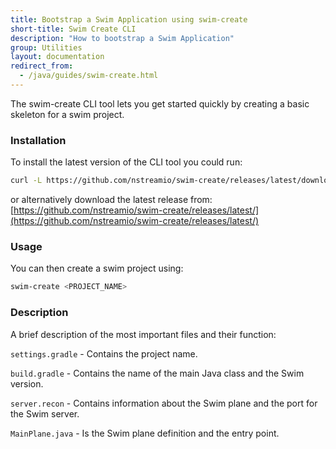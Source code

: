 ```yaml
---
title: Bootstrap a Swim Application using swim-create
short-title: Swim Create CLI
description: "How to bootstrap a Swim Application"
group: Utilities
layout: documentation
redirect_from:
  - /java/guides/swim-create.html
---
```


The swim-create CLI tool lets you get started quickly by creating a basic skeleton for a swim project.

### Installation

To install the latest version of the CLI tool you could run:

```bash
curl -L https://github.com/nstreamio/swim-create/releases/latest/download/swim-create-x86_64-unknown-linux-gnu.tar.gz | sudo tar -xz -C /usr/local/bin
```

or alternatively download the latest release from: [https://github.com/nstreamio/swim-create/releases/latest/](https://github.com/nstreamio/swim-create/releases/latest/)

### Usage

You can then create a swim project using:

```bash
swim-create <PROJECT_NAME>
```

### Description

A brief description of the most important files and their function:

`settings.gradle` - Contains the project name.

`build.gradle` - Contains the name of the main Java class and the Swim version.

`server.recon` - Contains information about the Swim plane and the port for the Swim server.

`MainPlane.java` - Is the Swim plane definition and the entry point.
